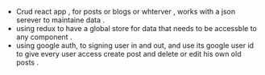 - Crud react app , for posts or blogs or whterver , works with a json serever to maintaine data .
- using redux to have a global store for data that needs to be accessble to any component .   
- using google auth, to signing user in and out, and use its google user id to give every user access create post and delete or edit his own old posts .
